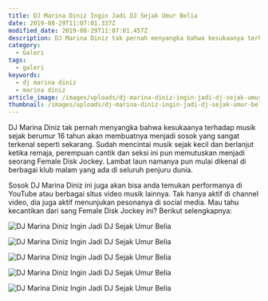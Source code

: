 ```yaml
---
title: DJ Marina Diniz Ingin Jadi DJ Sejak Umur Belia
date: 2019-08-29T11:07:01.337Z
modified_date: 2019-08-29T11:07:01.457Z
description: DJ Marina Diniz tak pernah menyangka bahwa kesukaanya terhadap musik sejak berumur 16 tahun akan membuatnya menjadi sosok yang sangat terkenal.
category:
  - Galeri
tags:
  - galeri
keywords:
  - dj marina diniz
  - marina diniz
article_image: /images/uploads/dj-marina-diniz-ingin-jadi-dj-sejak-umur-belia-5.jpg
thumbnail: /images/uploads/dj-marina-diniz-ingin-jadi-dj-sejak-umur-belia-2-007.jpg
---
```

DJ Marina Diniz tak pernah menyangka bahwa kesukaanya terhadap musik sejak berumur 16 tahun akan membuatnya menjadi sosok yang sangat terkenal seperti sekarang. Sudah mencintai musik sejak kecil dan berlanjut ketika remaja, perempuan cantik dan seksi ini pun memutuskan menjadi seorang Female Disk Jockey. Lambat laun namanya pun mulai dikenal di berbagai klub malam yang ada di seluruh penjuru dunia.

Sosok DJ Marina Diniz ini juga akan bisa anda temukan performanya di YouTube atau berbagai situs video musik lainnya. Tak hanya aktif di channel video, dia juga aktif menunjukan pesonanya di social media. Mau tahu kecantikan dari sang Female Disk Jockey ini? Berikut selengkapnya:

![DJ Marina Diniz Ingin Jadi DJ Sejak Umur Belia](https://res.cloudinary.com/kodai/image/upload/v1567113289/dm/dj/dj-marina-diniz-ingin-jadi-dj-sejak-umur-belia-4.jpg)

![DJ Marina Diniz Ingin Jadi DJ Sejak Umur Belia](https://res.cloudinary.com/kodai/image/upload/v1567113289/dm/dj/dj-marina-diniz-ingin-jadi-dj-sejak-umur-belia-5.jpg)

![DJ Marina Diniz Ingin Jadi DJ Sejak Umur Belia](https://res.cloudinary.com/kodai/image/upload/v1567113289/dm/dj/dj-marina-diniz-ingin-jadi-dj-sejak-umur-belia-3.jpg)

![DJ Marina Diniz Ingin Jadi DJ Sejak Umur Belia](https://res.cloudinary.com/kodai/image/upload/v1567113289/dm/dj/dj-marina-diniz-ingin-jadi-dj-sejak-umur-belia-1.jpg)

![DJ Marina Diniz Ingin Jadi DJ Sejak Umur Belia](https://res.cloudinary.com/kodai/image/upload/v1567113289/dm/dj/dj-marina-diniz-ingin-jadi-dj-sejak-umur-belia-2.jpg)
